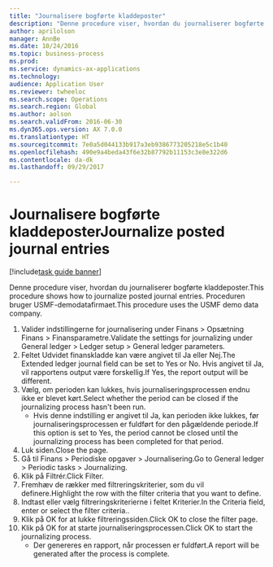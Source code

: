 ```yaml
--- 
title: "Journalisere bogførte kladdeposter"
description: "Denne procedure viser, hvordan du journaliserer bogførte kladdeposter."
author: aprilolson
manager: AnnBe
ms.date: 10/24/2016
ms.topic: business-process
ms.prod: 
ms.service: dynamics-ax-applications
ms.technology: 
audience: Application User
ms.reviewer: twheeloc
ms.search.scope: Operations
ms.search.region: Global
ms.author: aolson
ms.search.validFrom: 2016-06-30
ms.dyn365.ops.version: AX 7.0.0
ms.translationtype: HT
ms.sourcegitcommit: 7e0a5d044133b917a3eb9386773205218e5c1b40
ms.openlocfilehash: 490e9a4beda43f6e32b87792b11153c3e8e322d6
ms.contentlocale: da-dk
ms.lasthandoff: 09/29/2017

---
```

# <a name="journalize-posted-journal-entries"></a><span data-ttu-id="294fd-103">Journalisere bogførte kladdeposter</span><span class="sxs-lookup"><span data-stu-id="294fd-103">Journalize posted journal entries</span></span>

[!include[task guide banner](../../includes/task-guide-banner.md)]

<span data-ttu-id="294fd-104">Denne procedure viser, hvordan du journaliserer bogførte kladdeposter.</span><span class="sxs-lookup"><span data-stu-id="294fd-104">This procedure shows how to journalize posted journal entries.</span></span> <span data-ttu-id="294fd-105">Proceduren bruger USMF-demodatafirmaet.</span><span class="sxs-lookup"><span data-stu-id="294fd-105">This procedure uses the USMF demo data company.</span></span>

1. <span data-ttu-id="294fd-106">Valider indstillingerne for journalisering under Finans > Opsætning Finans > Finansparametre.</span><span class="sxs-lookup"><span data-stu-id="294fd-106">Validate the settings for journalizing under General ledger > Ledger setup > General ledger parameters.</span></span>
2. <span data-ttu-id="294fd-107">Feltet Udvidet finanskladde kan være angivet til Ja eller Nej.</span><span class="sxs-lookup"><span data-stu-id="294fd-107">The Extended ledger journal field can be set to Yes or No.</span></span> <span data-ttu-id="294fd-108">Hvis angivet til Ja, vil rapportens output være forskellig.</span><span class="sxs-lookup"><span data-stu-id="294fd-108">If Yes, the report output will be different.</span></span>
3. <span data-ttu-id="294fd-109">Vælg, om perioden kan lukkes, hvis journaliseringsprocessen endnu ikke er blevet kørt.</span><span class="sxs-lookup"><span data-stu-id="294fd-109">Select whether the period can be closed if the journalizing process hasn't been run.</span></span>
    * <span data-ttu-id="294fd-110">Hvis denne indstilling er angivet til Ja, kan perioden ikke lukkes, før journaliseringsprocessen er fuldført for den pågældende periode.</span><span class="sxs-lookup"><span data-stu-id="294fd-110">If this option is set to Yes, the period cannot be closed until the journalizing process has been completed for that period.</span></span>  
4. <span data-ttu-id="294fd-111">Luk siden.</span><span class="sxs-lookup"><span data-stu-id="294fd-111">Close the page.</span></span>
5. <span data-ttu-id="294fd-112">Gå til Finans > Periodiske opgaver > Journalisering.</span><span class="sxs-lookup"><span data-stu-id="294fd-112">Go to General ledger > Periodic tasks > Journalizing.</span></span>
6. <span data-ttu-id="294fd-113">Klik på Filtrér.</span><span class="sxs-lookup"><span data-stu-id="294fd-113">Click Filter.</span></span>
7. <span data-ttu-id="294fd-114">Fremhæv de rækker med filtreringskriterier, som du vil definere.</span><span class="sxs-lookup"><span data-stu-id="294fd-114">Highlight the row with the filter criteria that you want to define.</span></span>
8. <span data-ttu-id="294fd-115">Indtast eller vælg filtreringskriterierne i feltet Kriterier.</span><span class="sxs-lookup"><span data-stu-id="294fd-115">In the Criteria field, enter or select the filter criteria..</span></span>
9. <span data-ttu-id="294fd-116">Klik på OK for at lukke filtreringssiden.</span><span class="sxs-lookup"><span data-stu-id="294fd-116">Click OK to close the filter page.</span></span>
10. <span data-ttu-id="294fd-117">Klik på OK for at starte journaliseringsprocessen.</span><span class="sxs-lookup"><span data-stu-id="294fd-117">Click OK to start the journalizing process.</span></span>
    * <span data-ttu-id="294fd-118">Der genereres en rapport, når processen er fuldført.</span><span class="sxs-lookup"><span data-stu-id="294fd-118">A report will be generated after the process is complete.</span></span>  


